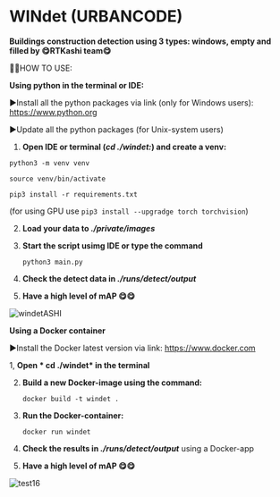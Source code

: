 # WINdet (URBANCODE)

__Buildings construction detection using 3 types: windows, empty and filled by 😋RTKashi team😋__

👨‍💻HOW TO USE:

__Using python in the terminal or IDE:__

▶️Install all the python packages via link (only for Windows users): https://www.python.org

▶️Update all the python packages (for Unix-system users)

1. __Open IDE or terminal (*cd ./windet:*) and create a venv:__

`python3 -m venv venv`

`source venv/bin/activate`

`pip3 install -r requirements.txt`

(for using GPU use `pip3 install --upgradge torch torchvision`)

2. __Load your data to *./private/images*__

3. __Start the script usimg IDE or type the command__

   `python3 main.py`

4. __Check the detect data in *./runs/detect/output*__

5. __Have a high level of mAP 😋😋__




![windetASHI](https://github.com/nemestry/WINdet/assets/132063573/93988e49-c047-476b-b60e-a1f3c227b641)



__Using a Docker container__

▶️Install the Docker latest version via link: https://www.docker.com

1, __Open * cd ./windet* in the terminal__

2. __Build a new Docker-image using the command:__

   `docker build -t windet .`

3. __Run the Docker-container:__

   `docker run windet`

4. __Check the results in *./runs/detect/output*__ using a Docker-app

5. __Have a high level of mAP 😋😋__

![test16](https://github.com/nemestry/WINdet/assets/132063573/5339944c-cc3e-4598-a5b4-5f1962a63e22)



